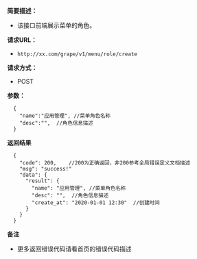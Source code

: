 **简要描述：**

- 该接口前端展示菜单的角色。

**请求URL：**
- ` http://xx.com/grape/v1/menu/role/create `

**请求方式：**
- POST

**参数：**
```
  {
    "name":"应用管理", //菜单角色名称
    "desc":"",  //角色信息描述
  }
```


**返回结果**

``` 
  {
    "code": 200,    //200为正确返回，非200参考全局错误定义文档描述
    "msg": "success!"
    "data": {
      "result": {
        "name": "应用管理", //菜单角色名称
        "desc": "",  //角色信息描述  
        "create_at": "2020-01-01 12:30"  //创建时间  
      }
    }
  }
```

**备注**

- 更多返回错误代码请看首页的错误代码描述


